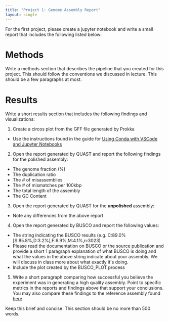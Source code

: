 ```yaml
---
title: "Project 1: Genome Assembly Report"
layout: single
---
```


For the first project, please create a jupyter notebook and write a small
report that includes the following listed below:


# Methods 

Write a methods section that describes the pipeline that you created for this 
project. This should follow the conventions we discussed in lecture. This should
be a few paragraphs at most. 

# Results

Write a short results section that includes the following findings and visualizations:

1. Create a circos plot from the GFF file generated by Prokka
- Use the instructions found in the guide for [Using Conda with VSCode and Jupyter Notebooks]({{site.baseurl}}/guides/notebooks_computational_envs/)

2. Open the report generated by QUAST and report the following findings for the polished assembly:
- The genome fraction (%)
- The duplication ratio
- The # of misassemblies
- The # of mismatches per 100kbp
- The total length of the assembly
- The GC Content


3. Open the report generated by QUAST for the **unpolished** assembly:
- Note any differences from the above report


4. Open the report generated by BUSCO and report the following values:
- The string indicating the BUSCO results (e.g. C:89.0%[S:85.8%,D:3.2%],F:6.9%,M:4.1%,n:3023)
- Please read the documentation on BUSCO or the source publication and provide a
short 1 paragraph explanation of what BUSCO is doing and what the values in the
above string indicate about your assembly. We will discuss in class more about
what exactly it's doing. 
- Include the plot created by the BUSCO_PLOT process

5. Write a short paragraph comparing how successful you believe the experiment
was in generating a high quality assembly. Point to specific metrics in the
reports and findings above that support your conclusions. You may also compare
these findings to the reference assembly found [here](https://www.ncbi.nlm.nih.gov/datasets/genome/GCF_000172635.2/)

Keep this brief and concise. This section should be no more than 500 words. 